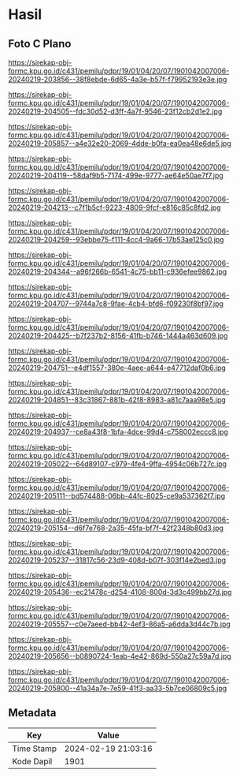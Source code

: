 # Hasil

## Foto C Plano

https://sirekap-obj-formc.kpu.go.id/c431/pemilu/pdpr/19/01/04/20/07/1901042007006-20240219-203856--38f8ebde-6d65-4a3e-b57f-f79952193e3e.jpg

https://sirekap-obj-formc.kpu.go.id/c431/pemilu/pdpr/19/01/04/20/07/1901042007006-20240219-204505--fdc30d52-d3ff-4a7f-9546-23f12cb2d1e2.jpg

https://sirekap-obj-formc.kpu.go.id/c431/pemilu/pdpr/19/01/04/20/07/1901042007006-20240219-205857--a4e32e20-2069-4dde-b0fa-ea0ea48e6de5.jpg

https://sirekap-obj-formc.kpu.go.id/c431/pemilu/pdpr/19/01/04/20/07/1901042007006-20240219-204119--58daf9b5-7174-499e-9777-ae64e50ae7f7.jpg

https://sirekap-obj-formc.kpu.go.id/c431/pemilu/pdpr/19/01/04/20/07/1901042007006-20240219-204213--c7f1b5cf-9223-4809-9fcf-e816c85c8fd2.jpg

https://sirekap-obj-formc.kpu.go.id/c431/pemilu/pdpr/19/01/04/20/07/1901042007006-20240219-204259--93ebbe75-f111-4cc4-9a66-17b53ae125c0.jpg

https://sirekap-obj-formc.kpu.go.id/c431/pemilu/pdpr/19/01/04/20/07/1901042007006-20240219-204344--a96f266b-6541-4c75-bb11-c936efee9862.jpg

https://sirekap-obj-formc.kpu.go.id/c431/pemilu/pdpr/19/01/04/20/07/1901042007006-20240219-204707--9744a7c8-9fae-4cb4-bfd6-f09230f8bf97.jpg

https://sirekap-obj-formc.kpu.go.id/c431/pemilu/pdpr/19/01/04/20/07/1901042007006-20240219-204425--b7f237b2-8156-41fb-b746-1444a463d609.jpg

https://sirekap-obj-formc.kpu.go.id/c431/pemilu/pdpr/19/01/04/20/07/1901042007006-20240219-204751--e4df1557-380e-4aee-a644-e47712daf0b6.jpg

https://sirekap-obj-formc.kpu.go.id/c431/pemilu/pdpr/19/01/04/20/07/1901042007006-20240219-204851--83c31867-881b-42f8-8983-a81c7aaa98e5.jpg

https://sirekap-obj-formc.kpu.go.id/c431/pemilu/pdpr/19/01/04/20/07/1901042007006-20240219-204937--ce8a43f8-1bfa-4dce-99d4-c758002eccc8.jpg

https://sirekap-obj-formc.kpu.go.id/c431/pemilu/pdpr/19/01/04/20/07/1901042007006-20240219-205022--64d89107-c979-4fe4-9ffa-4954c06b727c.jpg

https://sirekap-obj-formc.kpu.go.id/c431/pemilu/pdpr/19/01/04/20/07/1901042007006-20240219-205111--bd574488-06bb-44fc-8025-ce9a537362f7.jpg

https://sirekap-obj-formc.kpu.go.id/c431/pemilu/pdpr/19/01/04/20/07/1901042007006-20240219-205154--d6f7e768-2a35-45fa-bf7f-42f2348b80d3.jpg

https://sirekap-obj-formc.kpu.go.id/c431/pemilu/pdpr/19/01/04/20/07/1901042007006-20240219-205237--31817c56-23d9-408d-b07f-303f14e2bed3.jpg

https://sirekap-obj-formc.kpu.go.id/c431/pemilu/pdpr/19/01/04/20/07/1901042007006-20240219-205436--ec21478c-d254-4108-800d-3d3c499bb27d.jpg

https://sirekap-obj-formc.kpu.go.id/c431/pemilu/pdpr/19/01/04/20/07/1901042007006-20240219-205557--c0e7aeed-bb42-4ef3-86a5-a6dda3d44c7b.jpg

https://sirekap-obj-formc.kpu.go.id/c431/pemilu/pdpr/19/01/04/20/07/1901042007006-20240219-205656--b0890724-1eab-4e42-869d-550a27c59a7d.jpg

https://sirekap-obj-formc.kpu.go.id/c431/pemilu/pdpr/19/01/04/20/07/1901042007006-20240219-205800--41a34a7e-7e59-41f3-aa33-5b7ce06809c5.jpg


## Metadata

| Key        | Value               |
| ---------- | ------------------- |
| Time Stamp | 2024-02-19 21:03:16 |
| Kode Dapil | 1901                |



